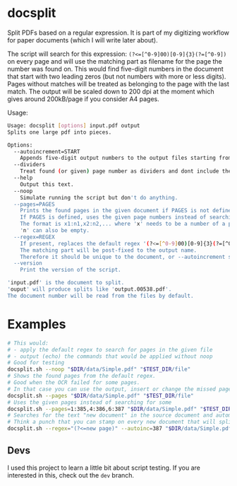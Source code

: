 # docsplit
Split PDFs based on a regular expression.
It is part of my digitizing workflow for paper documents (which I will write later about).

The script will search for this expression: `(?<=[^0-9]00)[0-9]{3}(?=[^0-9])` on every page and will use the matching part as filename for the page the number was found on.
This would find five-digit numbers in the document that start with two leading zeros (but not numbers with more or less digits).
Pages without matches will be treated as belonging to the page with the last match.
The output will be scaled down to 200 dpi at the moment which gives around 200kB/page if you consider A4 pages.

Usage:
```bash
Usage: docsplit [options] input.pdf output
Splits one large pdf into pieces.

Options:
  --autoincrement=START
    Appends five-digit output numbers to the output files starting from START or 1 if START is not defined.
  --dividers
    Treat found (or given) page number as dividers and dont include them in the output.
  --help
    Output this text.
  --noop
    Simulate running the script but don't do anything.
  --pages=PAGES
    Prints the found pages in the given document if PAGES is not defined.
    If PAGES is defined, uses the given page numbers instead of searching them in the input pdf.
    The format is x1:n1,x2:n2,... where 'x' needs to be a number of a page in the document and 'n' the name of the resulting document postfix.
    'n' can also be empty.
  --regex=REGEX
    If present, replaces the default regex '(?<=[^0-9]00)[0-9]{3}(?=[^0-9])' with one of your own.
    The matching part will be post-fixed to the output name.
    Therefore it should be unique to the document, or --autoincrement should be used.
  --version
    Print the version of the script.

'input.pdf' is the document to split.
'ouput' will produce splits like 'output.00538.pdf'.
The document number will be read from the files by default.
```

# Examples
```bash
# This would:
# - apply the default regex to search for pages in the given file
# - output (echo) the commands that would be applied without noop
# Good for testing
docsplit.sh --noop "$DIR/data/Simple.pdf" "$TEST_DIR/file"
# Shows the found pages from the default regex.
# Good when the OCR failed for some pages.
# In that case you can use the output, insert or change the missed pages and use them instead.
docsplit.sh --pages "$DIR/data/Simple.pdf" "$TEST_DIR/file"
# Uses the given pages instead of searching for some
docsplit.sh --pages=1:385,4:386,6:387 "$DIR/data/Simple.pdf" "$TEST_DIR/file"
# Searches for the text "new document" in the source document and automatically count up from there.
# Think a punch that you can stamp on every new document that will split your OCR'd input file. 
docsplit.sh --regex="(?<=new page)" --autoinc=387 "$DIR/data/Simple.pdf" "$TEST_DIR/file"
```

## Devs
I used this project to learn a little bit about script testing.
If you are interested in this, check out the `dev` branch.